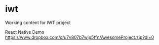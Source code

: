 # iwt
Working content for IWT project

React Native Demo
https://www.dropbox.com/s/u7v807b7wip5ffn/AwesomeProject.zip?dl=0
